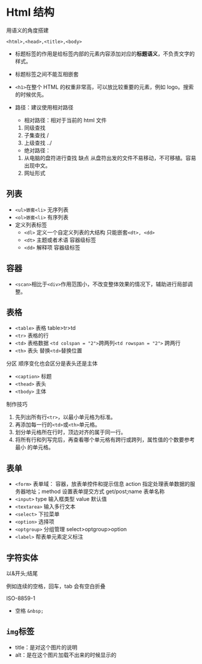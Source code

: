 # Html 结构

用语义的角度搭建

`<html>,<head>,<title>,<body>`

- 标题标签的作用是给标签内部的元素内容添加对应的**标题语义**，不负责文字的样式。
- 标题标签之间不能互相嵌套
- `<h1>`在整个 HTML 的权重非常高，可以放比较重要的元素，例如 logo。搜索的时候优先。

- 路径：建议使用相对路径
  - 相对路径：相对于当前的 html 文件
  1. 同级查找
  2. 子集查找 /
  3. 上级查找 ../
  - 绝对路径：
  1. 从电脑的盘符进行查找
     缺点 从盘符出发的文件不易移动，不可移植。容易出现中文。
  2. 网址形式

## 列表

- `<ul>嵌套<li>` 无序列表
- `<ol>嵌套<li>` 有序列表
- 定义列表标签
  - `<dl>` 定义一个自定义列表的大结构 只能嵌套`<dt>, <dd>`
  - `<dt>` 主题或者术语 容器级标签
  - `<dd>` 解释项 容器级标签

## 容器

- `<scan>`相比于`<div>`作用范围小，不改变整体效果的情况下，辅助进行局部调整。

## 表格

- `<table>` 表格 table>tr>td
- `<tr>` 表格的行
- `<td>` 表格数据 `<td colspan = "2">`跨两列`<td rowspan = "2">` 跨两行
- `<th>` 表头 替换`<td>`替换位置

分区 顺序变化也会区分是表头还是主体

- `<caption>` 标题
- `<thead>` 表头
- `<tbody>` 主体

制作技巧

1. 先列出所有行`<tr>`，以最小单元格为标准。
2. 再添加每一行的`<td>`或`<th>`单元格。
3. 划分单元格所在行时，顶边对齐的属于同一行。
4. 将所有行和列写完后，再查看哪个单元格有跨行或跨列，属性值的个数要参考最小
   的单元格。

## 表单

- `<form>` 表单域： 容器，放表单控件和提示信息 action 指定处理表单数据的服务器地址；method 设置表单提交方式 get/post;name 表单名称
- `<input>` type 输入框类型 value 默认值
- `<textarea>` 输入多行文本
- `<select>` 下拉菜单
- `<option>` 选择项
- `<optgroup>` 分组管理 select>optgroup>option
- `<label>` 帮表单元素定义标注

## 字符实体

以&开头;结尾

例如连续的空格，回车，tab 会有空白折叠

ISO-8859-1

- 空格 `&nbsp;`

## `img`标签

- title：是对这个图片的说明
- alt：是在这个图片加载不出来的时候显示的
